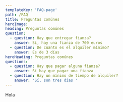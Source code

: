```yaml
---
templateKey: 'FAQ-page'
path: /FAQ
title: Preguntas comúnes
heroImage:
heading: Preguntas comúnes
question:
  - question: Hay que entregar fianza?
    answer: Sí, hay una fianza de 700 euros
  - question: De cuanto es el alquiler mínimo?
    answer: Es de 3 días
heroHeading: Preguntas comúnes
questions:
  - question: Hay que pagar alguna fianza?
    answer: Sí hay que pagar una fianza
  - question: Hay un mínimo de tiempo de alquiler?
    answer: 'Sí, son tres días '
---
```


Hola

